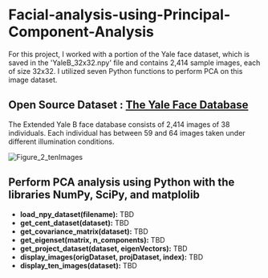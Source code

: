 # Facial-analysis-using-Principal-Component-Analysis
For this project, I worked with a portion of the Yale face dataset, which is saved in the 'YaleB_32x32.npy' file and contains 2,414 sample images, each of size 32x32. I utilized seven Python functions to perform PCA on this image dataset.

## Open Source Dataset : [The Yale Face Database](http://cvc.cs.yale.edu/cvc/projects/yalefaces/yalefaces.html)

The Extended Yale B face database consists of 2,414 images of 38 individuals. Each individual has between 59 and 64 images taken under different illumination conditions.

![Figure_2_tenImages](https://github.com/YangCheng27/Facial-analysis-using-Principal-Component-Analysis/assets/56757171/c0c3157d-6a83-47e1-96ac-c56800dfc926)

## Perform PCA analysis using Python with the libraries NumPy, SciPy, and matplolib 
  * **load_npy_dataset(filename):** TBD
  * **get_cent_dataset(dataset):** TBD
  * **get_covariance_matrix(dataset):** TBD
  * **get_eigenset(matrix, n_components):** TBD
  * **get_project_dataset(dataset, eigenVectors):** TBD
  * **display_images(origDataset, projDataset, index):** TBD
  * **display_ten_images(dataset):** TBD

